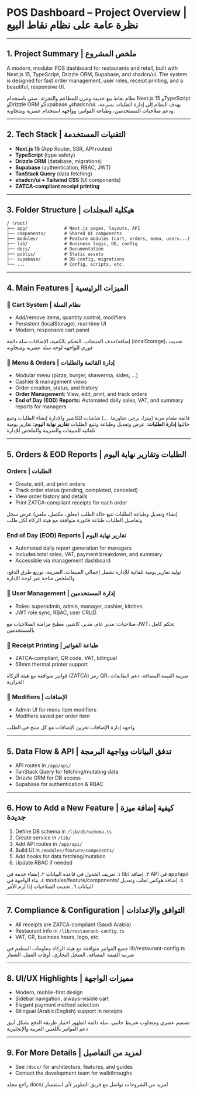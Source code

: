 # POS Dashboard – Project Overview | نظرة عامة على نظام نقاط البيع

---

## 1. Project Summary | ملخص المشروع

A modern, modular POS dashboard for restaurants and retail, built with Next.js 15, TypeScript, Drizzle ORM, Supabase, and shadcn/ui. The system is designed for fast order management, user roles, receipt printing, and a beautiful, responsive UI.

نظام نقاط بيع حديث ومرن للمطاعم والتجزئة، مبني باستخدام Next.js 15 وTypeScript وDrizzle ORM وSupabase وshadcn/ui. يهدف النظام إلى إدارة الطلبات بسرعة، ودعم صلاحيات المستخدمين، وطباعة الفواتير، وواجهة استخدام عصرية ومتجاوبة.

---

## 2. Tech Stack | التقنيات المستخدمة

- **Next.js 15** (App Router, SSR, API routes)
- **TypeScript** (type safety)
- **Drizzle ORM** (database, migrations)
- **Supabase** (authentication, RBAC, JWT)
- **TanStack Query** (data fetching)
- **shadcn/ui + Tailwind CSS** (UI components)
- **ZATCA-compliant receipt printing**

---

## 3. Folder Structure | هيكلية المجلدات

```
/ (root)
├── app/              # Next.js pages, layouts, API
├── components/       # Shared UI components
├── modules/          # Feature modules (cart, orders, menu, users...)
├── lib/              # Business logic, DB, config
├── docs/             # Documentation
├── public/           # Static assets
├── supabase/         # DB config, migrations
└── ...               # Config, scripts, etc.
```

---

## 4. Main Features | الميزات الرئيسية

### 🛒 Cart System | نظام السلة

- Add/remove items, quantity control, modifiers
- Persistent (localStorage), real-time UI
- Modern, responsive cart panel

إضافة/حذف المنتجات، التحكم بالكمية، الإضافات
سلة دائمة (localStorage)، تحديث فوري للواجهة
لوحة سلة عصرية ومتجاوبة

### 🍔 Menu & Orders | إدارة القائمة والطلبات

- Modular menu (pizza, burger, shawerma, sides, ...)
- Cashier & management views
- Order creation, status, and history
- **Order Management:** View, edit, print, and track orders
- **End of Day (EOD) Reports:** Automated daily sales, VAT, and summary reports for managers

قائمة طعام مرنة (بيتزا، برجر، شاورما، ...)
شاشات للكاشير والإدارة
إنشاء الطلبات وتتبع حالتها
**إدارة الطلبات:** عرض وتعديل وطباعة وتتبع الطلبات
**تقارير نهاية اليوم:** تقارير يومية تلقائية للمبيعات والضريبة والملخص للإدارة

---

## 5. Orders & EOD Reports | الطلبات وتقارير نهاية اليوم

### Orders | الطلبات

- Create, edit, and print orders
- Track order status (pending, completed, canceled)
- View order history and details
- Print ZATCA-compliant receipts for each order

إنشاء وتعديل وطباعة الطلبات
تتبع حالة الطلب (معلق، مكتمل، ملغي)
عرض سجل وتفاصيل الطلبات
طباعة فاتورة متوافقة مع هيئة الزكاة لكل طلب

### End of Day (EOD) Reports | تقارير نهاية اليوم

- Automated daily report generation for managers
- Includes total sales, VAT, payment breakdown, and summary
- Accessible via management dashboard

توليد تقارير يومية تلقائية للإدارة
تشمل إجمالي المبيعات، الضريبة، توزيع طرق الدفع، والملخص
متاحة عبر لوحة الإدارة

### 👤 User Management | إدارة المستخدمين

- Roles: superadmin, admin, manager, cashier, kitchen
- JWT role sync, RBAC, user CRUD

صلاحيات: مدير عام، مدير، كاشير، مطبخ
مزامنة الصلاحيات مع JWT، تحكم كامل بالمستخدمين

### 🧾 Receipt Printing | طباعة الفواتير

- ZATCA-compliant, QR code, VAT, bilingual
- 58mm thermal printer support

فواتير متوافقة مع هيئة الزكاة (ZATCA)
رمز QR، ضريبة القيمة المضافة، دعم الطابعات الحرارية

### 🧩 Modifiers | الإضافات

- Admin UI for menu item modifiers
- Modifiers saved per order item

واجهة إدارة الإضافات
تخزين الإضافات مع كل منتج في الطلب

---

## 5. Data Flow & API | تدفق البيانات وواجهة البرمجة

- API routes in `/app/api/`
- TanStack Query for fetching/mutating data
- Drizzle ORM for DB access
- Supabase for authentication & RBAC

---

## 6. How to Add a New Feature | كيفية إضافة ميزة جديدة

1. Define DB schema in `/lib/db/schema.ts`
2. Create service in `/lib/`
3. Add API routes in `/app/api/`
4. Build UI in `/modules/feature/components/`
5. Add hooks for data fetching/mutation
6. Update RBAC if needed

١. تعريف الجدول في قاعدة البيانات
٢. إنشاء خدمة في lib/
٣. إضافة API في app/api/
٤. بناء الواجهة في modules/feature/components/
٥. إضافة هوكس لجلب وتعديل البيانات
٦. تحديث الصلاحيات إذا لزم الأمر

---

## 7. Compliance & Configuration | التوافق والإعدادات

- All receipts are ZATCA-compliant (Saudi Arabia)
- Restaurant info in `/lib/restaurant-config.ts`
- VAT, CR, business hours, logo, etc.

جميع الفواتير متوافقة مع هيئة الزكاة
معلومات المطعم في lib/restaurant-config.ts
ضريبة القيمة المضافة، السجل التجاري، أوقات العمل، الشعار

---

## 8. UI/UX Highlights | مميزات الواجهة

- Modern, mobile-first design
- Sidebar navigation, always-visible cart
- Elegant payment method selection
- Bilingual (Arabic/English) support in receipts

تصميم عصري ومتجاوب
شريط جانبي، سلة دائمة الظهور
اختيار طريقة الدفع بشكل أنيق
دعم الفواتير باللغتين العربية والإنجليزية

---

## 9. For More Details | لمزيد من التفاصيل

- See `/docs/` for architecture, features, and guides
- Contact the development team for walkthroughs

راجع مجلد docs/ لمزيد من الشروحات
تواصل مع فريق التطوير لأي استفسار
